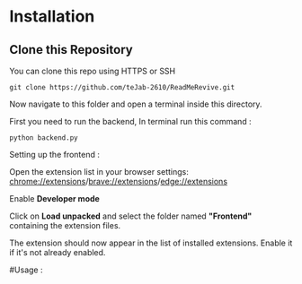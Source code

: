 

# Installation

## Clone this Repository

You can clone this repo using HTTPS or SSH

    git clone https://github.com/teJab-2610/ReadMeRevive.git

Now navigate to this folder and open a terminal inside this directory.

First you need to run the backend,
In terminal run this command :

    python backend.py

Setting up the frontend :

Open the extension list in your browser settings: [chrome://extensions](chrome://extensions)/[brave://extensions](brave://extensions)/[edge://extensions](edge://extensions)

Enable **Developer mode**

Click on **Load unpacked** and select the folder named **"Frontend"** containing the extension files.

The extension should now appear in the list of installed extensions. Enable it if it's not already enabled.


#Usage :

